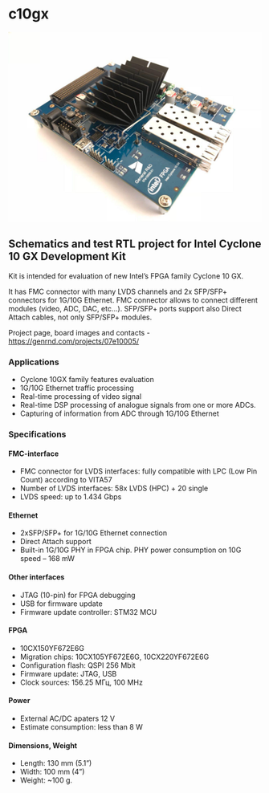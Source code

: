 
# c10gx

![](./img/07e10005-01.jpg)

## Schematics and test RTL project for Intel Cyclone 10 GX Development Kit

Kit is intended for evaluation of new Intel’s FPGA family Cyclone 10 GX.

It has FMC connector with many LVDS channels and 2x SFP/SFP+ connectors for 1G/10G Ethernet. FMC connector allows to connect different modules (video, ADC, DAC, etc…). SFP/SFP+ ports support also Direct Attach cables, not only SFP/SFP+ modules.

Project page, board images and contacts - <https://genrnd.com/projects/07e10005/>

### Applications
* Cyclone 10GX family features evaluation
* 1G/10G Ethernet traffic processing
* Real-time processing of video signal
* Real-time DSP processing of analogue signals from one or more ADCs.
* Capturing of information from ADC through 1G/10G Ethernet

### Specifications

#### FMC-interface
* FMC connector for LVDS interfaces: fully compatible with LPC (Low Pin Count) according to VITA57
* Number of LVDS interfaces: 58x LVDS (HPC) + 20 single
* LVDS speed: up to 1.434 Gbps

#### Ethernet
* 2xSFP/SFP+ for 1G/10G Ethernet connection
* Direct Attach support
* Built-in 1G/10G PHY in FPGA chip. PHY power consumption on 10G speed – 168 mW

#### Other interfaces
* JTAG (10-pin) for FPGA debugging
* USB for firmware update
* Firmware update controller: STM32 MCU

#### FPGA
* 10CX150YF672E6G
* Migration chips: 10CX105YF672E6G, 10CX220YF672E6G
* Configuration flash: QSPI 256 Mbit
* Firmware update: JTAG, USB
* Clock sources: 156.25 МГц, 100 МHz

#### Power
* External AC/DC apaters 12 V
* Estimate consumption: less than 8 W

#### Dimensions, Weight
* Length: 130 mm (5.1”)
* Width: 100 mm (4”)
* Weight: ~100 g.
